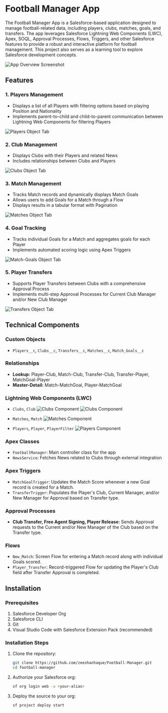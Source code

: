 # Football Manager App

The Football Manager App is a Salesforce-based application designed to manage football-related data, including players, clubs, matches, goals, and transfers. The app leverages Salesforce Lightning Web Components (LWC), Apex, SOQL, Approval Processes, Flows, Triggers, and other Salesforce features to provide a robust and interactive platform for football management. This project also serves as a learning tool to explore Salesforce development concepts.

![App Overview Screenshot](screenshots/home.png)

## Features

### 1. Players Management
- Displays a list of all Players with filtering options based on playing Position and Nationality
- Implements parent-to-child and child-to-parent communication between Lightning Web Components for filtering Players

![Players Object Tab](screenshots/players.png)

### 2. Club Management
- Displays Clubs with their Players and related News
- Includes relationships between Clubs and Players

![Clubs Object Tab](screenshots/clubs.png)

### 3. Match Management
- Tracks Match records and dynamically displays Match Goals
- Allows users to add Goals for a Match through a Flow
- Displays results in a tabular format with Pagination

![Matches Object Tab](screenshots/matches.png)

### 4. Goal Tracking
- Tracks individual Goals for a Match and aggregates goals for each Player
- Implements automated scoring logic using Apex Triggers

![Match-Goals Object Tab](screenshots/match-goals.png)

### 5. Player Transfers
- Supports Player Transfers between Clubs with a comprehensive Approval Process
- Implements multi-step Approval Processes for Current Club Manager and/or New Club Manager

![Transfers Object Tab](screenshots/transfers.png)

## Technical Components

### Custom Objects
- `Players__c`, `Clubs__c`, `Transfers__c`, `Matches__c`, `Match_Goals__c`

### Relationships
- **Lookup:** Player-Club, Match-Club, Transfer-Club, Transfer-Player, MatchGoal-Player
- **Master-Detail:** Match-MatchGoal, Player-MatchGoal

### Lightning Web Components (LWC)
-  `Clubs`, `Club`
![Clubs Component](screenshots/club-players.png)
![Clubs Component](screenshots/club-news.png)

-  `Matches`, `Match`
![Matches Component](screenshots/match.png)

-  `Players`, `Player`, `PlayerFilter`
![Players Component](screenshots/player.png)

### Apex Classes
- `FootballManager`: Main controller class for the app
- `NewsService`: Fetches News related to Clubs through external integration

### Apex Triggers
- `MatchGoalTrigger`: Updates the Match Score whenever a new Goal record is created for a Match.
- `TransferTrigger`: Populates the Player's Club, Current Manager, and/or New Manager for Approval based on Transfer type.

### Approval Processes
- **Club Transfer, Free Agent Signing, Player Release:** Sends Approval requests to the Current and/or New Manager of the Club based on the Transfer type.

### Flows
- `New_Match`: Screen Flow for entering a Match record along with individual Goals scored.
- `Player_Transfer`: Record-triggered Flow for updating the Player's Club field after Transfer Approval is completed.

## Installation

### Prerequisites
1. Salesforce Developer Org
2. Salesforce CLI
3. Git
4. Visual Studio Code with Salesforce Extension Pack (recommended)

### Installation Steps

1. Clone the repository:
   ```bash
   git clone https://github.com/zeeshanhaque/Football-Manager.git
   cd football-manager
   ```

2. Authorize your Salesforce org:
   ```bash
   sf org login web -a <your-alias>
   ```

3. Deploy the source to your org:
   ```bash
   sf project deploy start
   ```
